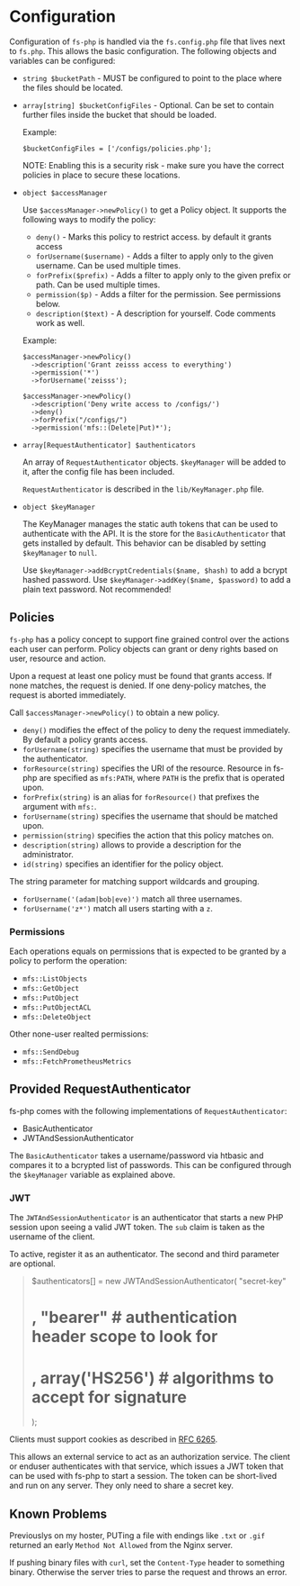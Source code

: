 # Configuration

Configuration of `fs-php` is handled via the `fs.config.php` file that lives next to  `fs.php`. This allows the basic configuration. The following objects and variables can be configured:

 * `string $bucketPath` - MUST be configured to point to the place where the files should be located.

 * `array[string] $bucketConfigFiles` - Optional. Can be set to contain further files inside the bucket that should be loaded.

    Example:

    ```
    $bucketConfigFiles = ['/configs/policies.php'];
    ```

    NOTE: Enabling this is a security risk - make sure you have the correct policies in place to secure these locations.

 * `object $accessManager`

    Use `$accessManager->newPolicy()` to get a Policy object. It supports the following ways to modify the policy:

    * `deny()` - Marks this policy to restrict access. by default it grants access
    * `forUsername($username)` - Adds a filter to apply only to the given username. Can be used multiple times.
    * `forPrefix($prefix)` - Adds a filter to apply only to the given prefix or path. Can be used multiple times.
    * `permission($p)` - Adds a filter for the permission. See permissions below.
    * `description($text)` - A description for yourself. Code comments work as well.

    Example:

    ```
    $accessManager->newPolicy()
      ->description('Grant zeisss access to everything')
      ->permission('*')
      ->forUsername('zeisss');

    $accessManager->newPolicy()
      ->description('Deny write access to /configs/')
      ->deny()
      ->forPrefix("/configs/")
      ->permission('mfs::(Delete|Put)*');
    ```

* `array[RequestAuthenticator] $authenticators`

  An array of `RequestAuthenticator` objects. `$keyManager` will be added to it,
  after the config file has been included.

  `RequestAuthenticator` is described in the `lib/KeyManager.php` file.

 * `object $keyManager`

    The KeyManager manages the static auth tokens that can be used to authenticate with the API. It is the store for the `BasicAuthenticator` that gets installed by default.
    This behavior can be disabled by setting `$keyManager` to `null`.

    Use `$keyManager->addBcryptCredentials($name, $hash)` to add a bcrypt hashed password.
    Use `$keyManager->addKey($name, $password)` to add a plain text password. Not recommended!

## Policies


`fs-php` has a policy concept to support fine grained control over the actions each
user can perform. Policy objects can grant or deny rights based on user,
resource and action.

Upon a request at least one policy must be found that grants access. If none
matches, the request is denied. If one deny-policy matches, the request is
aborted immediately.

Call `$accessManager->newPolicy()` to obtain a new policy.

* `deny()` modifies the effect of the policy to deny the request immediately. By
  default a policy grants access.
* `forUsername(string)` specifies the username that must be provided by the
  authenticator.
* `forResource(string)` specifies the URI of the resource. Resource in fs-php are
  specified as `mfs:PATH`, where `PATH` is the prefix that is operated upon.
* `forPrefix(string)` is an alias for `forResource()` that prefixes the argument
  with `mfs:`.
* `forUsername(string)` specifies the username that should be matched upon.
* `permission(string)` specifies the action that this policy matches on.
* `description(string)` allows to provide a description for the administrator.
* `id(string)` specifies an identifier for the policy object.

The string parameter for matching support wildcards and grouping.

 * `forUsername('(adam|bob|eve)')` match all three usernames.
 * `forUsername('z*')` match all users starting with a `z`.

### Permissions

Each operations equals on permissions that is expected to be granted by a policy to perform the operation:

 * `mfs::ListObjects`
 * `mfs::GetObject`
 * `mfs::PutObject`
 * `mfs::PutObjectACL`
 * `mfs::DeleteObject`

 Other none-user realted permissions:

 * `mfs::SendDebug`
 * `mfs::FetchPrometheusMetrics`

## Provided RequestAuthenticator

fs-php comes with the following implementations of `RequestAuthenticator`:

 * BasicAuthenticator
 * JWTAndSessionAuthenticator

The `BasicAuthenticator` takes a username/password via htbasic and compares it to
a bcrypted list of passwords. This can be configured through the `$keyManager`
variable as explained above.

### JWT

The `JWTAndSessionAuthenticator` is an authenticator that starts a new PHP session
upon seeing a valid JWT token. The `sub` claim is taken as the username of the client.

To active, register it as an authenticator. The second and third parameter are optional.

> $authenticators[] = new JWTAndSessionAuthenticator(
>   "secret-key"
>   # , "bearer"        # authentication header scope to look for
>   # , array('HS256')  # algorithms to accept for signature
> );

Clients must support cookies as described in [RFC
6265](https://tools.ietf.org/html/rfc6265).

This allows an external service to act as an authorization service. The client or
enduser authenticates with that service, which issues a JWT token that can be
used with fs-php to start a session. The token can be short-lived and run on any
server. They only need to share a secret key.

## Known Problems

Previouslys on my hoster, PUTing a file with endings like `.txt` or `.gif`
returned an early `Method Not Allowed` from the Nginx server.

If pushing binary files with `curl`, set the `Content-Type` header to something
binary. Otherwise the server tries to parse the request and throws an error.
